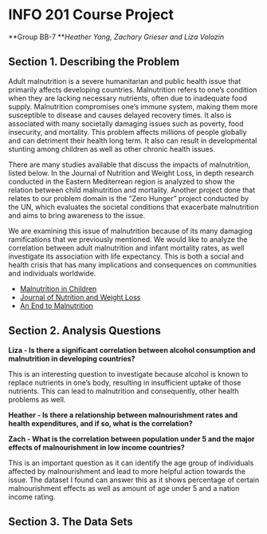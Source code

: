 # INFO 201 Course Project
**Group BB-7 ***Heather Yang, Zachary Grieser and Liza Volozin*

## Section 1. Describing the Problem
<p>Adult malnutrition is a severe humanitarian and public health issue that primarily affects developing countries. Malnutrition refers to one’s condition when they are lacking necessary nutrients, often due to inadequate food supply. Malnutrition compromises one’s immune system, making them more susceptible to disease and causes delayed recovery times. It also is associated with many societally damaging issues such as poverty, food insecurity, and mortality. 
This problem affects millions of people globally and can detriment their health long term. It also can result in developmental stunting among children as well as other chronic health issues.</p>
<p>There are many studies available that discuss the impacts of malnutrition, listed below. In the Journal of Nutrition and Weight Loss, in depth research conducted in the Eastern Mediterrean region is analyzed to show the relation between child malnutrition and mortality. Another project done that relates to our problem domain is the “Zero Hunger” project conducted by the UN, which evaluates the societal conditions that exacerbate malnutrition and aims to bring awareness to the issue. </p>
<p>We are examining this issue of malnutrition because of its many damaging ramifications that we previously mentioned. We would like to analyze the correlation between adult malnutrition and infant mortality rates, as well investigate its association with life expectancy. This is both a social and health crisis that has many implications and consequences on communities and individuals worldwide. </p>

- [Malnutrition in Children](https://data.unicef.org/topic/nutrition/malnutrition/)
- [Journal of Nutrition and Weight Loss](https://www.longdom.org/open-access/indepth-analysis-of-mortality-in-relation-to-malnutrition-in-childrenunderfive-of-age-in-the-eastern-mediterranean-region.pdf)
- [An End to Malnutrition](https://www.un.org/zerohunger/content/end-malnutrition)

## Section 2. Analysis Questions

**Liza - Is there a significant correlation between alcohol consumption and malnutrition in developing countries?**
<p>This is an interesting question to investigate because alcohol is known to replace nutrients in one’s body, resulting in insufficient uptake of those nutrients. This can lead to malnutrition and consequently, other health problems as well. </p>

**Heather - Is there a relationship between malnourishment rates and health expenditures, and if so, what is the correlation?**

**Zach - What is the correlation between population under 5 and the major effects of malnourishment in low income countries?**
<p>This is an important question as it can identify the age group of individuals affected by malnourishment and lead to more helpful action towards the issue. The dataset I found can answer this as it shows percentage of certain malnourishment effects as well as amount of age under 5 and a nation income rating. </p>

## Section 3. The Data Sets




